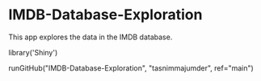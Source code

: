 # IMDB-Database-Exploration
This app explores the data in the IMDB database.



library('Shiny')

runGitHub("IMDB-Database-Exploration", "tasnimmajumder", ref="main")
